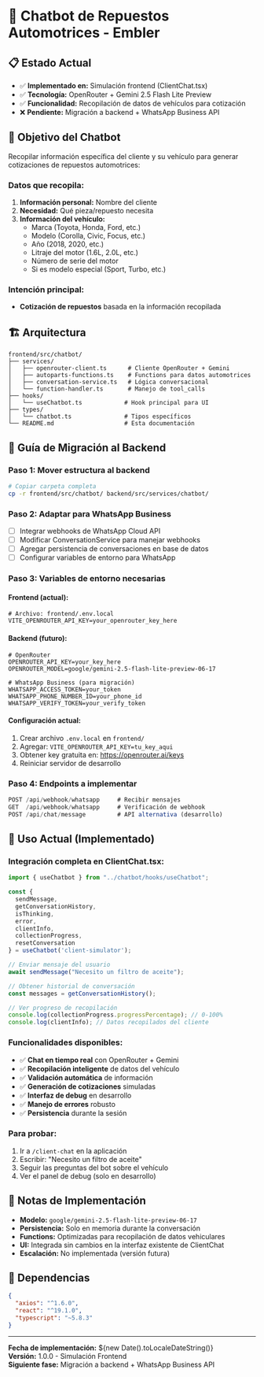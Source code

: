 # 🤖 Chatbot de Repuestos Automotrices - Embler

## 📋 Estado Actual
- ✅ **Implementado en:** Simulación frontend (ClientChat.tsx)
- ✅ **Tecnología:** OpenRouter + Gemini 2.5 Flash Lite Preview
- ✅ **Funcionalidad:** Recopilación de datos de vehículos para cotización
- ❌ **Pendiente:** Migración a backend + WhatsApp Business API

## 🎯 Objetivo del Chatbot

Recopilar información específica del cliente y su vehículo para generar cotizaciones de repuestos automotrices:

### Datos que recopila:
1. **Información personal:** Nombre del cliente
2. **Necesidad:** Qué pieza/repuesto necesita
3. **Información del vehículo:**
   - Marca (Toyota, Honda, Ford, etc.)
   - Modelo (Corolla, Civic, Focus, etc.)
   - Año (2018, 2020, etc.)
   - Litraje del motor (1.6L, 2.0L, etc.)
   - Número de serie del motor
   - Si es modelo especial (Sport, Turbo, etc.)

### Intención principal:
- **Cotización de repuestos** basada en la información recopilada

## 🏗️ Arquitectura

```
frontend/src/chatbot/
├── services/
│   ├── openrouter-client.ts      # Cliente OpenRouter + Gemini
│   ├── autoparts-functions.ts    # Functions para datos automotrices
│   ├── conversation-service.ts   # Lógica conversacional
│   └── function-handler.ts       # Manejo de tool_calls
├── hooks/
│   └── useChatbot.ts            # Hook principal para UI
├── types/
│   └── chatbot.ts               # Tipos específicos
└── README.md                    # Esta documentación
```

## 🔄 Guía de Migración al Backend

### Paso 1: Mover estructura al backend
```bash
# Copiar carpeta completa
cp -r frontend/src/chatbot/ backend/src/services/chatbot/
```

### Paso 2: Adaptar para WhatsApp Business
- [ ] Integrar webhooks de WhatsApp Cloud API
- [ ] Modificar ConversationService para manejar webhooks
- [ ] Agregar persistencia de conversaciones en base de datos
- [ ] Configurar variables de entorno para WhatsApp

### Paso 3: Variables de entorno necesarias

#### Frontend (actual):
```env
# Archivo: frontend/.env.local
VITE_OPENROUTER_API_KEY=your_openrouter_key_here
```

#### Backend (futuro):
```env
# OpenRouter
OPENROUTER_API_KEY=your_key_here
OPENROUTER_MODEL=google/gemini-2.5-flash-lite-preview-06-17

# WhatsApp Business (para migración)
WHATSAPP_ACCESS_TOKEN=your_token
WHATSAPP_PHONE_NUMBER_ID=your_phone_id
WHATSAPP_VERIFY_TOKEN=your_verify_token
```

#### Configuración actual:
1. Crear archivo `.env.local` en `frontend/`
2. Agregar: `VITE_OPENROUTER_API_KEY=tu_key_aqui`
3. Obtener key gratuita en: https://openrouter.ai/keys
4. Reiniciar servidor de desarrollo

### Paso 4: Endpoints a implementar
```typescript
POST /api/webhook/whatsapp     # Recibir mensajes
GET  /api/webhook/whatsapp     # Verificación de webhook
POST /api/chat/message         # API alternativa (desarrollo)
```

## 🚀 Uso Actual (Implementado)

### Integración completa en ClientChat.tsx:

```typescript
import { useChatbot } from "../chatbot/hooks/useChatbot";

const {
  sendMessage,
  getConversationHistory,
  isThinking,
  error,
  clientInfo,
  collectionProgress,
  resetConversation
} = useChatbot('client-simulator');

// Enviar mensaje del usuario
await sendMessage("Necesito un filtro de aceite");

// Obtener historial de conversación
const messages = getConversationHistory();

// Ver progreso de recopilación
console.log(collectionProgress.progressPercentage); // 0-100%
console.log(clientInfo); // Datos recopilados del cliente
```

### Funcionalidades disponibles:
- ✅ **Chat en tiempo real** con OpenRouter + Gemini
- ✅ **Recopilación inteligente** de datos del vehículo
- ✅ **Validación automática** de información
- ✅ **Generación de cotizaciones** simuladas
- ✅ **Interfaz de debug** en desarrollo
- ✅ **Manejo de errores** robusto
- ✅ **Persistencia** durante la sesión

### Para probar:
1. Ir a `/client-chat` en la aplicación
2. Escribir: "Necesito un filtro de aceite"
3. Seguir las preguntas del bot sobre el vehículo
4. Ver el panel de debug (solo en desarrollo)

## 📝 Notas de Implementación

- **Modelo:** `google/gemini-2.5-flash-lite-preview-06-17`
- **Persistencia:** Solo en memoria durante la conversación
- **Functions:** Optimizadas para recopilación de datos vehiculares
- **UI:** Integrada sin cambios en la interfaz existente de ClientChat
- **Escalación:** No implementada (versión futura)

## 🔧 Dependencias

```json
{
  "axios": "^1.6.0",
  "react": "^19.1.0",
  "typescript": "~5.8.3"
}
```

---

**Fecha de implementación:** ${new Date().toLocaleDateString()}  
**Versión:** 1.0.0 - Simulación Frontend  
**Siguiente fase:** Migración a backend + WhatsApp Business API 